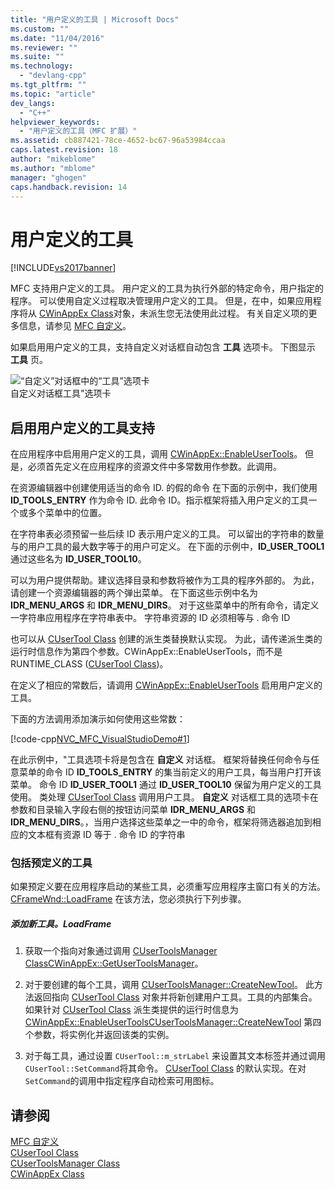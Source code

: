 ```yaml
---
title: "用户定义的工具 | Microsoft Docs"
ms.custom: ""
ms.date: "11/04/2016"
ms.reviewer: ""
ms.suite: ""
ms.technology: 
  - "devlang-cpp"
ms.tgt_pltfrm: ""
ms.topic: "article"
dev_langs: 
  - "C++"
helpviewer_keywords: 
  - "用户定义的工具（MFC 扩展）"
ms.assetid: cb887421-78ce-4652-bc67-96a53984ccaa
caps.latest.revision: 18
author: "mikeblome"
ms.author: "mblome"
manager: "ghogen"
caps.handback.revision: 14
---
```

# 用户定义的工具
[!INCLUDE[vs2017banner](../assembler/inline/includes/vs2017banner.md)]

MFC 支持用户定义的工具。  用户定义的工具为执行外部的特定命令，用户指定的程序。  可以使用自定义过程取决管理用户定义的工具。  但是，在中，如果应用程序将从 [CWinAppEx Class](../mfc/reference/cwinappex-class.md)对象，未派生您无法使用此过程。  有关自定义项的更多信息，请参见 [MFC 自定义](../mfc/customization-for-mfc.md)。  
  
 如果启用用户定义的工具，支持自定义对话框自动包含 **工具** 选项卡。  下图显示 **工具** 页。  
  
 ![“自定义”对话框中的“工具”选项卡](../mfc/media/custdialogboxtoolstab.png "CustDialogBoxToolsTab")  
自定义对话框工具"选项卡  
  
## 启用用户定义的工具支持  
 在应用程序中启用用户定义的工具，调用 [CWinAppEx::EnableUserTools](../Topic/CWinAppEx::EnableUserTools.md)。  但是，必须首先定义在应用程序的资源文件中多常数用作参数。此调用。  
  
 在资源编辑器中创建使用适当的命令 ID. 的假的命令  在下面的示例中，我们使用 **ID\_TOOLS\_ENTRY** 作为命令 ID.  此命令 ID。指示框架将插入用户定义的工具一个或多个菜单中的位置。  
  
 在字符串表必须预留一些后续 ID 表示用户定义的工具。  可以留出的字符串的数量与的用户工具的最大数字等于的用户可定义。  在下面的示例中，**ID\_USER\_TOOL1** 通过这些名为 **ID\_USER\_TOOL10**。  
  
 可以为用户提供帮助。建议选择目录和参数将被作为工具的程序外部的。  为此，请创建一个资源编辑器的两个弹出菜单。  在下面这些示例中名为 **IDR\_MENU\_ARGS** 和 **IDR\_MENU\_DIRS**。  对于这些菜单中的所有命令，请定义一字符串应用程序在字符串表中。  字符串资源的 ID 必须相等与 . 命令 ID  
  
 也可以从 [CUserTool Class](../mfc/reference/cusertool-class.md) 创建的派生类替换默认实现。  为此，请传递派生类的运行时信息作为第四个参数。CWinAppEx::EnableUserTools，而不是 RUNTIME\_CLASS \([CUserTool Class](../mfc/reference/cusertool-class.md)\)。  
  
 在定义了相应的常数后，请调用 [CWinAppEx::EnableUserTools](../Topic/CWinAppEx::EnableUserTools.md) 启用用户定义的工具。  
  
 下面的方法调用添加演示如何使用这些常数：  
  
 [!code-cpp[NVC_MFC_VisualStudioDemo#1](../mfc/codesnippet/CPP/user-defined-tools_1.cpp)]  
  
 在此示例中，"工具选项卡将是包含在 **自定义** 对话框。  框架将替换任何命令与任意菜单的命令 ID **ID\_TOOLS\_ENTRY** 的集当前定义的用户工具，每当用户打开该菜单。  命令 ID **ID\_USER\_TOOL1** 通过 **ID\_USER\_TOOL10** 保留为用户定义的工具使用。  类处理 [CUserTool Class](../mfc/reference/cusertool-class.md) 调用用户工具。  **自定义** 对话框工具的选项卡在参数和目录输入字段右侧的按钮访问菜单 **IDR\_MENU\_ARGS** 和 **IDR\_MENU\_DIRS**。，当用户选择这些菜单之一中的命令，框架将筛选器追加到相应的文本框有资源 ID 等于 . 命令 ID 的字符串  
  
### 包括预定义的工具  
 如果预定义要在应用程序启动的某些工具，必须重写应用程序主窗口有关的方法。[CFrameWnd::LoadFrame](../Topic/CFrameWnd::LoadFrame.md) 在该方法，您必须执行下列步骤。  
  
##### 添加新工具。LoadFrame  
  
1.  获取一个指向对象通过调用 [CUserToolsManager Class](../mfc/reference/cusertoolsmanager-class.md)[CWinAppEx::GetUserToolsManager](../Topic/CWinAppEx::GetUserToolsManager.md)。  
  
2.  对于要创建的每个工具，调用 [CUserToolsManager::CreateNewTool](../Topic/CUserToolsManager::CreateNewTool.md)。  此方法返回指向 [CUserTool Class](../mfc/reference/cusertool-class.md) 对象并将新创建用户工具。工具的内部集合。  如果针对 [CUserTool Class](../mfc/reference/cusertool-class.md) 派生类提供的运行时信息为 [CWinAppEx::EnableUserTools](../Topic/CWinAppEx::EnableUserTools.md)[CUserToolsManager::CreateNewTool](../Topic/CUserToolsManager::CreateNewTool.md) 第四个参数，将实例化并返回该类的实例。  
  
3.  对于每工具，通过设置 `CUserTool::m_strLabel` 来设置其文本标签并通过调用 `CUserTool::SetCommand`将其命令。  [CUserTool Class](../mfc/reference/cusertool-class.md) 的默认实现。在对 `SetCommand`的调用中指定程序自动检索可用图标。  
  
## 请参阅  
 [MFC 自定义](../mfc/customization-for-mfc.md)   
 [CUserTool Class](../mfc/reference/cusertool-class.md)   
 [CUserToolsManager Class](../mfc/reference/cusertoolsmanager-class.md)   
 [CWinAppEx Class](../mfc/reference/cwinappex-class.md)
